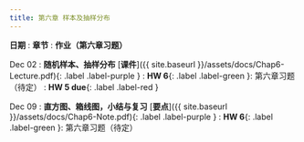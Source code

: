 ```yaml
---
title: 第六章 样本及抽样分布
---
```

**日期**
: **章节**
  : **作业（第六章习题）**

Dec 02
: **随机样本、抽样分布** [**课件**]({{ site.baseurl }}/assets/docs/Chap6-Lecture.pdf){: .label .label-purple }
  : **HW 6**{: .label .label-green }: 第六章习题（待定）
: **HW 5 due**{: .label .label-red }

Dec 09
: **直方图、箱线图，小结与复习** [**要点**]({{ site.baseurl }}/assets/docs/Chap6-Note.pdf){: .label .label-purple }
  : **HW 6**{: .label .label-green }: 第六章习题（待定）

